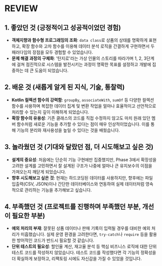# REVIEW

## 1. 좋았던 것 (긍정적이고 성공적이었던 경험) 

* **객체지향과 함수형 프로그래밍의 조화**: `data class`로 상품의 상태를 명확하게 표현하고, 확장 함수와 고차 함수를 이용해 데이터 분석 로직을 간결하게 구현하면서 두 패러다임의 장점을 모두 경험할 수 있었습니다.
* **문제 해결 과정의 구체화**: '탄지로'라는 가상 인물의 스토리를 따라가며 1, 2, 3단계에 걸쳐 점진적으로 시스템을 발전시키는 과정이 명확한 목표를 설정하고 개발에 집중하는 데 큰 도움이 되었습니다. 

## 2. 배운 것 (새롭게 알게 된 지식, 기술, 통찰력) 

* **Kotlin 컬렉션 함수의 강력함**: `groupBy`, `associateWith`, `sumOf` 등 다양한 컬렉션 함수를 사용하며 복잡한 데이터 집계 및 변환 작업을 얼마나 효율적이고 선언적으로 처리할 수 있는지 깊이 이해하게 되었습니다.
* **확장 함수의 유용성**: 기존 클래스의 코드를 직접 수정하지 않고도 마치 원래 있던 멤버 함수처럼 새로운 기능을 추가할 수 있다는 점이 매우 인상적이었습니다. 이를 통해 기능의 분리와 재사용성을 높일 수 있다는 것을 배웠습니다.

## 3. 놀라웠던 것 (기대와 달랐던 점, 더 시도해보고 싶은 것) 

* **설계의 중요성**: 처음에는 단순히 기능 구현에만 집중했지만, Phase 3에서 확장성을 고려한 설계를 고민하면서 잘 설계된 구조가 나중에 얼마나 큰 유지보수의 이점을 가져오는지 깨닫게 되었습니다. 
* **향후 시도해보고 싶은 것**: 현재는 하드코딩된 데이터를 사용하지만, 향후에는 파일 입출력(CSV, JSON)이나 간단한 데이터베이스와 연동하여 실제 데이터처럼 영속적으로 관리하는 기능을 추가해보고 싶습니다.

## 4. 부족했던 것 (프로젝트를 진행하며 부족했던 부분, 개선이 필요한 부분) 

* **예외 처리의 부재**: 잘못된 상품 데이터나 판매 기록이 입력될 경우를 대비한 예외 처리가 미흡했습니다. 실제 운영 환경을 고려한다면, `try-catch`나 `require` 등을 활용한 방어적인 코드가 반드시 필요할 것 같습니다.
* **단위 테스트의 필요성**: 할인율 계산, 재고율 분석 등 핵심 비즈니스 로직에 대한 단위 테스트 코드를 작성하지 않았습니다. 테스트 코드를 작성했다면 각 기능의 정확성을 더 확실하게 보장하고, 리팩토링 시에도 자신감을 가질 수 있었을 것입니다.
